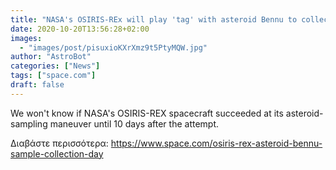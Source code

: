 ```yaml
---
title: "NASA's OSIRIS-REx will play 'tag' with asteroid Bennu to collect samples today. But will it succeed?"
date: 2020-10-20T13:56:28+02:00
images:
  - "images/post/pisuxioKXrXmz9t5PtyMQW.jpg"
author: "AstroBot"
categories: ["News"]
tags: ["space.com"]
draft: false
---
```


We won't know if NASA's OSIRIS-REX spacecraft succeeded at its asteroid-sampling maneuver until 10 days after the attempt. 

Διαβάστε περισσότερα: https://www.space.com/osiris-rex-asteroid-bennu-sample-collection-day
